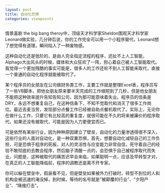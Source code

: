 ```yaml
---
layout: post
title: 自动化恐惧
categories: viewpoints
---
```


情景喜剧 the big bang theroy中，顶级天才科学家Sheldon围观天才科学家Leonard做实验，几分钟后说，你的工作完全可以用一个小程序替代，Leonard想了想觉得有道理，瞬间陷入了一种废物感。

这种自动化还是低阶的，是由人完全指定流程的程序，还扯不上人工智能，Alphago大出风头的时候，媒体和大众狂欢了一阵，担心着自己被人工智能取代。我觉得一个更加残酷的事实可能是，很多人的工作还轮不到人工智能来取代，直接一个普通的自动化程序就能被取代了。

某个程序员的女朋友在公司做财务类工作，主要工作就是整理Excel表，程序员写了一些VB脚本，把他女朋友原来要半天完成的工作缩短到了几秒，但是他女朋友不能把这种效率提升告知告知公司，因为那可能意味着失业。程序员的信条是DRY，永远不想重复自己，在这种信条下，不知不觉取代和消灭了很多工作岗位。最近去麦当劳，发现部分点餐工作已经被自助点餐机取代了。实际上，无论你在做什么工作，只要它有比较高的重复度，就很可能在不久的将来被廉价的程序取代，如果还没有被取代，可能是因为人力更便宜而已。

可是依然有某些行业，因为种种原因建立了壁垒，自动化的力量渗透得很不深入，这些行业的人面对自动化，是一种双重恐惧，首先，想要自动化减轻自己的工作负担，可是恐惧于程序的死板，对人的灵活性与应变能力非常自信，死守着自己的经验不敢彻底的去教会程序，然后脑子清醒一点的，会恐惧于自己被程序取代而失业。问题是，这种被取代的痛苦迟早会来临，如果聪明一点，应该及早转型才对，在真正的人工智能降临前，程序的调教还是离不开专家。

你可以躲在壁垒中，假装看不见，但是壁垒如果被外力打破时，转型不到位的人和机构会被迅速的淹没掉，到时候，等待的名号就是“被颠覆的行业”、“夕阳产业”、“降维打击”。